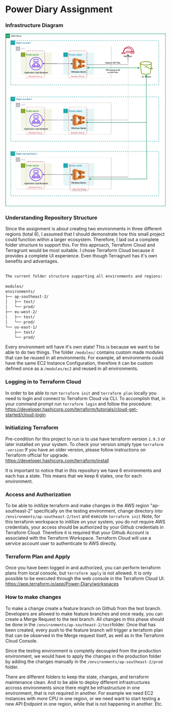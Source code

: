 # Power Diary Assignment

### Infrastructure Diagram

![Alt text](documents/pda-infrastructure.jpg)

### Understanding Repository Structure

Since the assignment is about creating two environments in three different regions (total 6), I assumed that I should demonstrate how this small project could function within a larger ecosystem. Therefore, I laid out a complete folder structure to support this. For this approach, Terraform Cloud and Terragrunt would be most suitable. I chose Terraform Cloud because it provides a complete UI experience. Even though Terragrunt has it's own benefits and advantages.
```

The current folder structure supporting all environments and regions:

modules/
environments/
├── ap-southeast-2/
│   ├── test/
│   └── prod/
├── eu-west-2/
│   ├── test/
│   └── prod/
└── us-east-1/
    ├── test/
    └── prod/
```
Every environment will have it's own state! This is because we want to be able to do two things. 
The folder ```/modules/``` contains custom made modules that can be reused in all environments. For example, all environments could have the same EC2 Instance Configuration, therefore it can be custom defined once as a ```/modules/ec2``` and reused in all environments.

### Logging in to Terraform Cloud 
In order to be able to run ```terraform init``` and ```terraform plan``` locally you need to login and connect to Terraform Cloud via CLI. 
To accomplish that, in your command prompt run ```terraform login``` and follow the procedure: https://developer.hashicorp.com/terraform/tutorials/cloud-get-started/cloud-login

### Initializing Terraform
Pre-condition for this project to run is to use have terraform version ```1.9.3``` or later installed on your system. 
To check your version simply type ```terraform -version``` 
If you have an older version, please follow instructions on Terraform official for upgrade.
https://developer.hashicorp.com/terraform/install

It is important to notice that in this repository we have 6 environments and each has a state. This means that we keep 6 states, one for each environment.

### Access and Authorization
To be able to initilize terraform and make changes in the AWS region "ap-southeast-2" specifically on the testing environment, change directory into  ```/environments/ap-southeast-2/test``` and execute ```terraform init```
Note, for this terraform workspace to initilize on your system, you do not require AWS credentials, your access should be authorized by your Github credentials in Terraform Cloud.
Therefore it is required that your Github Account is associated with the Terraform Workspace. Terraform Cloud will use a service account user to authenticate to AWS directly.

### Terraform Plan and Apply
Once you have been logged in and authorized, you can perform terraform plans from local console, but ```terraform apply``` is not allowed. It is only possible to be executed through the web console in the Terraform Cloud UI: https://app.terraform.io/app/Power-Diary/workspaces

### How to make changes

To make a change create a feature branch on Github from the test branch. Developers are allowed to make feature branches and once ready, you can create a Merge Request to the test branch. All changes in this phase should be done in the ```/environments/ap-southeast-2/test```folder.
Once that has been created, every push to the feature branch will trigger a terraform plan that can be observed in the Merge request itself, as well as in the Terraform Cloud Console.

Since the testing environment is completly decoupled from the production environment, we would have to apply the changes in the production folder by adding the changes manually in the ```/environments/ap-southeast-2/prod``` folder. 

There are different folders to keep the state, changes, and terraform maintenance clean. And to be able to deploy different infrastructures accross environments since there might be infrastructure in one environment, that is not required in another. For example we need EC2 instances with more CPU in one region, or we need want to start testing a new API Endpoint in one region, while that is not happening in another. Etc.

